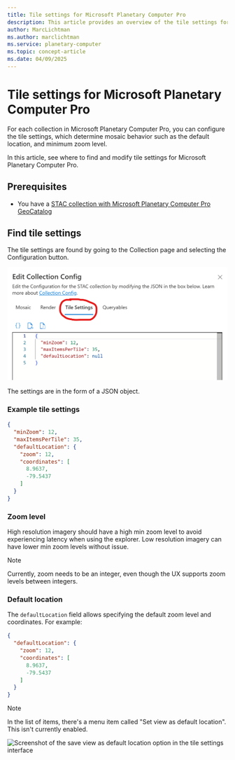 ```yaml
---
title: Tile settings for Microsoft Planetary Computer Pro
description: This article provides an overview of the tile settings for Microsoft Planetary Computer Pro. It explains how to configure mosaic behavior, such as default location and zoom levels, using JSON settings.
author: MarcLichtman
ms.author: marclichtman
ms.service: planetary-computer
ms.topic: concept-article
ms.date: 04/09/2025
---
```


# Tile settings for Microsoft Planetary Computer Pro

For each collection in Microsoft Planetary Computer Pro, you can configure the tile settings, which determine mosaic behavior such as the default location, and minimum zoom level.

In this article, see where to find and modify tile settings for Microsoft Planetary Computer Pro.

## Prerequisites

- You have a [STAC collection with Microsoft Planetary Computer Pro GeoCatalog](./create-stac-collection.md)

## Find tile settings

The tile settings are found by going to the Collection page and selecting the Configuration button.

![Screenshot of the tile settings tab in the Microsoft Planetary Computer Pro interface](media/tilesettings1.png)

The settings are in the form of a JSON object.

### Example tile settings

```JSON
{
  "minZoom": 12,
  "maxItemsPerTile": 35,
  "defaultLocation": {
    "zoom": 12,
    "coordinates": [
      8.9637,
      -79.5437
    ]
  }
}
```

### Zoom level

High resolution imagery should have a high min zoom level to avoid experiencing latency when using the explorer. Low resolution imagery can have lower min zoom levels without issue.

> [!NOTE]
> Currently, zoom needs to be an integer, even though the UX supports zoom levels between integers.
 
### Default location

The `defaultLocation` field allows specifying the default zoom level and coordinates. For example:

```JSON
{
  "defaultLocation": {
    "zoom": 12,
    "coordinates": [
      8.9637,
      -79.5437
    ]
  }
}
```

> [!NOTE]
> In the list of items, there's a menu item called "Set view as default location".  This isn't currently enabled.

![Screenshot of the save view as default location option in the tile settings interface](images/tilesettings_save_view_as.png)
